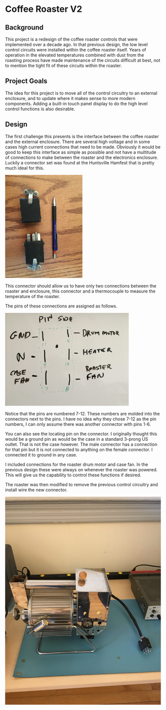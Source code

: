 
# Coffee Roaster V2
## Background
This project is a redesign of the coffee roaster controls that were implemented over a decade ago. In that previous design, the low level control circuits were installed within the coffee roaster itself. Years of operation in the elevated temperatures combined with dust from the roasting process have made maintenance of the circuits difficult at best, not to mention the tight fit of these circuits within the roaster.

## Project Goals
The idea for this project is to move all of the control circuitry to an external enclosure, and to update where it makes sense to more modern components. Adding a built-in touch panel display to do the high level control functions is also desirable.

## Design

The first challenge this presents is the interface between the coffee roaster and the external enclosure. There are several high voltage and in some cases high current connections that need to be made. Obviously it would be good to keep this interface as simple as possible and not have a multitude of connections to make between the roaster and the electronics enclosure. Luckily a connector set was found at the Huntsville Hamfest that is pretty much ideal for this.

[<img src="./Images/IMG_1638.JPG" width="250"/>](./Images/IMG_1638.JPG)

This connector should allow us to have only two connections between the roaster and enclosure, this connector and a thermocouple to measure the temperature of the roaster.

The pins of these connections are assigned as follows.

[<img src="./Images/IMG_1776.JPG" width="400"/>](./Images/IMG_1776.JPG)

Notice that the pins are numbered 7-12. These numbers are molded into the connectors next to the pins. I have no idea why they chose 7-12 as the pin numbers, I can only assume there was another connector with pins 1-6.

You can also see the locating pin on the connector. I originally thought this would be a ground pin as would be the case in a standard 3-prong US outlet. That is not the case however. The male connector has a connection for that pin but it is not connected to anything on the female connector. I connected it to ground in any case.

I included connections for the roaster drum motor and case fan. In the previous design these were always on whenever the roaster was powered. This will give us the capability to control these functions if desired.

The roaster was then modified to remove the previous control circuitry and install wire the new connector.

![Newly Modified Roaster](./Images/IMG_1791.JPG "Newly Modified Roaster")


